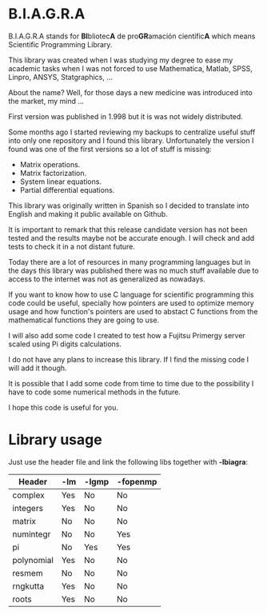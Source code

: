 # B.I.A.G.R.A

B.I.A.G.R.A stands for **BI**bliotec**A** de pro**GR**amación científic**A** which means Scientific Programming Library.

This library was created when I was studying my degree to ease my academic tasks when I was not forced to use Mathematica, Matlab, SPSS, Linpro, ANSYS, Statgraphics, ...

About the name? Well, for those days a new medicine was introduced into the market, my mind ...

First version was published in 1.998 but it is was not widely distributed.

Some months ago I started reviewing my backups to centralize useful stuff into only one repository and I found this library. Unfortunately the version I found was one of the first versions so a lot of stuff is missing:

* Matrix operations.
* Matrix factorization.
* System linear equations.
* Partial differential equations.

This library was originally written in Spanish so I decided to translate into English and making it public available on Github.

It is important to remark that this release candidate version has not been tested and the results maybe not be accurate enough. I will check and add tests to check it in a not distant future.

Today there are a lot of resources in many programming languages but in the days this library was published there was no much stuff available due to access to the internet was not as generalized as nowadays.

If you want to know how to use C language for scientific programming this code could be useful, specially how pointers are used to optimize memory usage and how function's pointers are used to abstact C functions from the mathematical functions they are going to use.

I will also add some code I created to test how a Fujitsu Primergy server scaled using Pi digits calculations.

I do not have any plans to increase this library. If I find the missing code I will add it though.

It is possible that I add some code from time to time due to the possibility I have to code some numerical methods in the future.

I hope this code is useful for you.

# Library usage

Just use the header file and link the following libs together with **-lbiagra**:

| Header     | -lm | -lgmp | -fopenmp |
|------------|-----|-------|----------|
| complex    | Yes |  No   |    No    |
| integers   | Yes |  No   |    No    |
| matrix     | No  |  No   |    No    |
| numintegr  | No  |  No   |    Yes   |
| pi         | No  |  Yes  |    Yes   |
| polynomial | Yes |  No   |    No    |
| resmem     | No  |  No   |    No    |
| rngkutta   | Yes |  No   |    No    |
| roots      | Yes |  No   |    No    |
